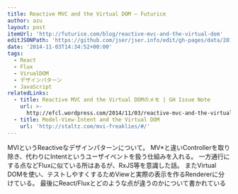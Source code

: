 ```yaml
---
title: Reactive MVC and the Virtual DOM — Futurice
author: azu
layout: post
itemUrl: 'http://futurice.com/blog/reactive-mvc-and-the-virtual-dom'
editJSONPath: 'https://github.com/jser/jser.info/edit/gh-pages/data/2014/11/index.json'
date: '2014-11-03T14:34:52+00:00'
tags:
  - React
  - Flux
  - VirualDOM
  - デザインパターン
  - JavaScript
relatedLinks:
  - title: Reactive MVC and the Virtual DOMのメモ | GH Issue Note
    url: >-
      http://efcl.wordpress.com/2014/11/03/reactive-mvc-and-the-virtual-dom%e3%81%ae%e3%83%a1%e3%83%a2/
  - title: Model-View-Intent and the Virtual DOM
    url: 'http://staltz.com/mvi-freaklies/#/'
---
```

MVIというReactiveなデザインパターンについて。
MV*と違いControllerを取り除き、代わりにIntentというユーザイベントを扱う仕組みを入れる。
 一方通行にする点などFluxに似ている所はあるが、RxJS等を意識した話。
またVirtual DOMを使い、テストしやすくするためViewと実際の表示を作るRendererに分けている。
最後にReact/Fluxとどのような点が違うのかについて書かれている

